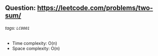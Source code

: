 ## Question: https://leetcode.com/problems/two-sum/
###### tags: `LC0001`

* Time complexity: O(n)
* Space complexity: O(n)